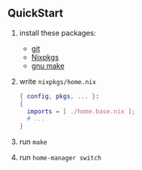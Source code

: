 ## QuickStart

1. install these packages:
    - [git](https://git-scm.com/)
    - [Nixpkgs](https://github.com/NixOS/nixpkgs)
    - [gnu make](https://www.gnu.org/software/make/)

2. write `nixpkgs/home.nix`
    ```nix
    { config, pkgs, ... }:
    {
      imports = [ ./home.base.nix ];
      # ...
    }
    ```

3. run `make`
4. run `home-manager switch`
